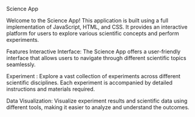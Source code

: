 Science App




Welcome to the Science App! This application is built using a full implementation of JavaScript, HTML, and CSS. It provides an interactive platform for users to explore various scientific concepts and perform experiments.

Features
Interactive Interface: The Science App offers a user-friendly interface that allows users to navigate through different scientific topics seamlessly.

Experiment : Explore a vast collection of experiments across different scientific disciplines. Each experiment is accompanied by detailed instructions and materials required.

Data Visualization: Visualize experiment results and scientific data using different tools, making it easier to analyze and understand the outcomes.

